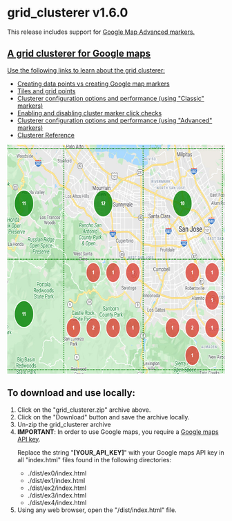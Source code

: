 # grid_clusterer v1.6.0
<p>
This release includes support for <a href="https://developers.google.com/maps/documentation/javascript/reference/advanced-markers">Google Map Advanced markers.
</p>
<h2>A grid clusterer for Google maps</h2>
<p>
  Use the following links to learn about the grid clusterer:
</p>
<ul>
  <li><a href="https://bdcoder2.github.io/grid_clusterer/ex1/index.html">Creating data points vs creating Google map markers</a></li>
  <li><a href="https://bdcoder2.github.io/grid_clusterer/ex0/index.html">Tiles and grid points</a></li>
  <li><a href="https://bdcoder2.github.io/grid_clusterer/ex2/index.html">Clusterer configuration options and performance (using &quot;Classic&quot; markers)</a></li>
  <li><a href="https://bdcoder2.github.io/grid_clusterer/ex3/index.html">Enabling and disabling cluster marker click checks</a></li>
  <li><a href="https://bdcoder2.github.io/grid_clusterer/ex4/index.html">Clusterer configuration options and performance (using &quot;Advanced&quot; markers)</a></li>
  <li><a href="https://bdcoder2.github.io/grid_clusterer/reference.html">Clusterer Reference</a></li>
</ul>
<p>
  <a href="https://bdcoder2.github.io/grid_clusterer/index.html"><img src="snapshot.jpg" height=530 width=703 title="Grid Clusterer"></a>
</p>
<h2>To download and use locally:</h1>
<ol>
  <li>Click on the &quot;grid_clusterer.zip&quot; archive above.</li>
  <li>Click on the &quot;Download&quot; button and save the archive locally.</li>
  <li>Un-zip the grid_clusterer archive</li>
  <li><b>IMPORTANT</b>: In order to use Google maps, you require a <a href="https://developers.google.com/maps/documentation/javascript/get-api-key">Google maps API key</a>.
    <p>Replace the string &quot;<b>[YOUR_API_KEY]</b>&quot; with your Google maps API key in all "index.html" files found in the following directories:</p>
    <ul>
      <li>./dist/ex0/index.html</li>
      <li>./dist/ex1/index.html</li>
      <li>./dist/ex2/index.html</li>
      <li>./dist/ex3/index.html</li>
      <li>./dist/ex4/index.html</li>
    </ul>
  </li>
  <li>Using any web browser, open the &quot;/dist/index.html&quot; file.
</ol>

